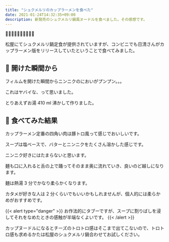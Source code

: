 ```yaml
---
title: "シュクメルリのカップラーメンを食べた"
date: 2021-01-24T14:32:35+09:00
description: 新発売のシュクメルリ鍋風ヌードルを食べました。その感想です。
---
```


:ramen::ramen::ramen::ramen::ramen::ramen::ramen::ramen::ramen::ramen:

松屋にてシュクメルリ鍋定食が提供されていますが、コンビニでも日清さんがカップラーメン版をリリースしていたということで食べてみました。

## :ramen: 開けた瞬間から

フィルムを開けた瞬間からニンニクのにおいがプンプン。。。

これはヤバイな、って思いました。

とりあえずお湯 410 ml 沸かして作りました。

## :ramen: 食べてみた結果

カップラーメン定番の四角い肉は豚トロ風って感じでおいしいです。

スープは塩ベースで、バターとニンニクをたくさん溶かした感じです。

ニンニク好きにはたまらないと思います。

麺も口に入れると舌の上で踊ってそのまま奥に流れていき、良いのど越しになります。

麺は熱湯 3 分でかなり柔らかくなります。

カタメが好きな人は 2 分くらいでもいいかもしれませんが、個人的には柔らかめがおすすめです。

{{< alert type="danger" >}}
お作法的にタブーですが、スープに割りばしを浸してそれをなめたときの感触が半端なくよいです。
{{< /alert >}}

カップヌードルになるとチーズのトロトロ感はそこまで出てこないので、トロトロ感も求めるかたは松屋のシュクメルリ鍋合わせてお試しください。
